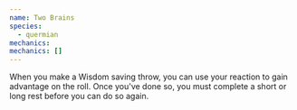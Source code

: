 ```yaml
---
name: Two Brains
species:
  - quermian
mechanics:
mechanics: []
---
```

When you make a Wisdom saving throw, you can use your reaction to gain advantage on the roll. Once you've done so, you must complete a short or long rest before you can do so again.
